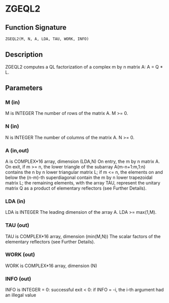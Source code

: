 # ZGEQL2

## Function Signature

```fortran
ZGEQL2(M, N, A, LDA, TAU, WORK, INFO)
```

## Description


 ZGEQL2 computes a QL factorization of a complex m by n matrix A:
 A = Q * L.

## Parameters

### M (in)

M is INTEGER The number of rows of the matrix A. M >= 0.

### N (in)

N is INTEGER The number of columns of the matrix A. N >= 0.

### A (in,out)

A is COMPLEX*16 array, dimension (LDA,N) On entry, the m by n matrix A. On exit, if m >= n, the lower triangle of the subarray A(m-n+1:m,1:n) contains the n by n lower triangular matrix L; if m <= n, the elements on and below the (n-m)-th superdiagonal contain the m by n lower trapezoidal matrix L; the remaining elements, with the array TAU, represent the unitary matrix Q as a product of elementary reflectors (see Further Details).

### LDA (in)

LDA is INTEGER The leading dimension of the array A. LDA >= max(1,M).

### TAU (out)

TAU is COMPLEX*16 array, dimension (min(M,N)) The scalar factors of the elementary reflectors (see Further Details).

### WORK (out)

WORK is COMPLEX*16 array, dimension (N)

### INFO (out)

INFO is INTEGER = 0: successful exit < 0: if INFO = -i, the i-th argument had an illegal value

